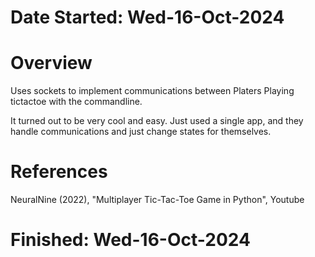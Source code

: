 #   Date Started: Wed-16-Oct-2024


#   Overview
Uses sockets to implement communications between Platers Playing tictactoe with the commandline.

It turned out to be very cool and easy. Just used a single app, and they handle communications and just
change states for themselves.


#   References
NeuralNine (2022), "Multiplayer Tic-Tac-Toe Game in Python", Youtube

#   Finished: Wed-16-Oct-2024